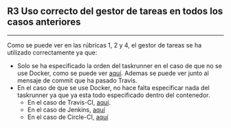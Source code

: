 ## R3 Uso correcto del gestor de tareas en todos los casos anteriores

---

Como se puede ver en las rúbricas 1, 2 y 4, el gestor de tareas se ha utilizado correctamente ya que:
  - Solo se ha especificado la orden del taskrunner en el caso de que no se use Docker, como se puede ver [aquí](https://github.com/rauldpm/InmobilIV/blob/673b1e476373b2f6c44ac3adcc4015f6456c3944/.travis.yml). Ademas se puede ver junto al mensaje de commit que ha pasado Travis.
  - En el caso de que se use Docker, no hace falta especificar nada del taskrunner ya que ya esta todo especificado dentro del contenedor.
    - En el caso de Travis-CI, [aquí](../../../.travis.yml).
    - En el caso de Jenkins, [aquí](../../../Jenkinsfile)
    - En el caso de Circle-CI, [aquí](../../../.circleci/config.yml)